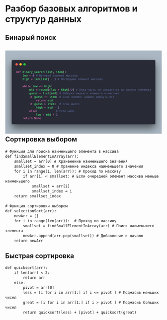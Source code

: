 # Разбор базовых алгоритмов и структур данных

Бинарый поиск
------------------------
![](https://github.com/Wremeker/Algorithms_Python/blob/master/images/binary_search.png)
Сортировка выбором 
------------------------
```
# Функция для поиска наименьшего элемента в массива 
def findSmallElementInArray(arr):
    smallset = arr[0] # Храненение наименьшего значения
    smallset_index = 0 # Хранение индекса наименьшего значения
    for i in range(1, len(arr)): # Проход по массиву
        if arr[i] < smallset: # Если очередной элемент массива меньше наименьшего  
            smallset = arr[i] 
            smallset_index = i
    return smallset_index

# Функция сортировки выбором 
def selectionSort(arr): 
    newArr = [] 
    for i in range(len(arr)):  # Проход по массиву
        smallset = findSmallElementInArray(arr) # Поиск наименьшего элемента
        newArr.append(arr.pop(smallset)) # Добавление в начало
    return newArr
```

Быстрая сортировка 
------------------------
```
def quicksort(arr):
    if len(arr) < 2:
        return arr
    else:
        pivot = arr[0]
        less = [i for i in arr[1:] if i <= pivot ] # Подмасив меньших чисел
        great = [i for i in arr[1:] if i > pivot ] # Подмасив больших чисел
        return quicksort(less) + [pivot] + quicksort(great)
```
